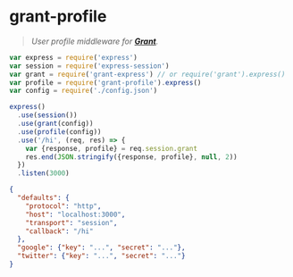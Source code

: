 
# grant-profile

> _User profile middleware for **[Grant]**._

```js
var express = require('express')
var session = require('express-session')
var grant = require('grant-express') // or require('grant').express()
var profile = require('grant-profile').express()
var config = require('./config.json')

express()
  .use(session())
  .use(grant(config))
  .use(profile(config))
  .use('/hi', (req, res) => {
    var {response, profile} = req.session.grant
    res.end(JSON.stringify({response, profile}, null, 2))
  })
  .listen(3000)
```

```json
{
  "defaults": {
    "protocol": "http",
    "host": "localhost:3000",
    "transport": "session",
    "callback": "/hi"
  },
  "google": {"key": "...", "secret": "..."},
  "twitter": {"key": "...", "secret": "..."}
}
```


  [grant]: https://github.com/simov/grant
  [session]: https://github.com/simov/grant#session
